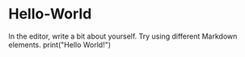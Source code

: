 # Hello-World
In the editor, write a bit about yourself. Try using different Markdown elements.
print("Hello World!")
